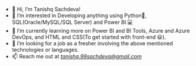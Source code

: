 - 👋 Hi, I’m Tanishq Sachdeva!
- 👀 I’m interested in Developing anything using Python🐍, SQL(Oracle/MySQL/SQL Server) and Power BI.💻
- 🌱 I’m currently learning more on Power BI and BI Tools, Azure and Azure DevOps, and HTML and CSS(To get started with front-end 😃). 
- 💞️ I’m looking for a job as a fresher involving the above mentioned technologies or languages.
- 📫 Reach me out at *tanishq.99sachdeva@gmail.com*

<!---
Tanishque/Tanishque is a ✨ special ✨ repository because its `README.md` (this file) appears on your GitHub profile.
You can click the Preview link to take a look at your changes.
--->
